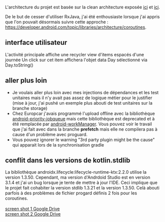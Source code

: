 L'architecture du projet est basée sur la clean architecture exposée [ici](https://proandroiddev.com/how-to-implement-a-clean-architecture-on-android-2e5e8c8e81fe) et [ici](https://developer.android.com/jetpack/docs/guide?hl=en#overview).

De le but de cesser d'utiliser RxJava, j'ai été enthousiaste lorsque j'ai appris que l'on pouvait désormais suivre cette approche : https://developer.android.com/topic/libraries/architecture/coroutines.

## interface utilisateur
L'activité principale affiche une recycler view d'items espacés d'une journée
Un click sur cet item affichera l'objet data Day sélectionné via Day.toString()

## aller plus loin
* Je voulais aller plus loin avec mes injections de dépendances et les test unitaires mais il n'y avait pas assez de logique métier pour le justifier (mise à jour, j'ai pushé un exemple plus abouti de test unitaires sur la branche storage)
* Chez Europcar j'avais programmé l'upload offline avec la bibliothèque [android-priority-jobqueue](https://github.com/yigit/android-priority-jobqueue) mais cette bibliothèque est deprecated et à été remplacée par [android-workManager](https://developer.android.com/topic/libraries/architecture/workmanager?hl=en). Vous pouvez voir le travail que j'ai fait avec dans la branche **prefetch** mais elle ne compilera pas à cause d'un problème avec proguard.
* Vous pouvez ignorer le warning "3rd party plugin might be the cause" qui apparait lors de la synchronisation gradle

## conflit dans les versions de kotlin.stdlib
La bibliothèque androidx.lifecycle:lifecycle-runtime-ktx:2.2.0 utilise la version 1.3.50. Cependant, ma version d'Andrdoid Studio est en version 3.1.4 et j'ai un bug lorsque je tente de mettre à jour l'IDE. Ceci implique que le  projet fait cohabiter la version stdlib 1.3.21 et la version 1.3.50. Celà abouti parfois à des problèmes de fichier progard définis 2 fois pour les coroutines.  
<br/>
[screen shot 1 Google Drive](https://drive.google.com/file/d/1l6DK8eygIRMCXAo1Z6SmYgos7--glkAL/view?usp=sharing) <br/>
[screen shot 2 Google Drive](https://drive.google.com/file/d/1c8eEh4AJxUfSKnEUeeBTTMYWbw_gBpeR/view?usp=sharing)
